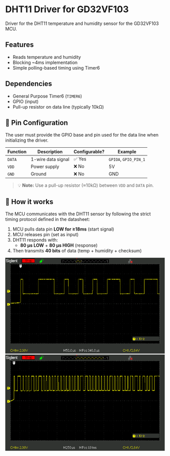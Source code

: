 # DHT11 Driver for GD32VF103

Driver for the DHT11 temperature and humidity sensor for the GD32VF103 MCU.

## Features
- Reads temperature and humidity
- Blocking ~4ms implementation
- Simple polling-based timing using Timer6

## Dependencies
- General Purpose Timer6 (`TIMER6`)
- GPIO (input)
- Pull-up resistor on data line (typically 10kΩ)

## 📌 Pin Configuration

The user must provide the GPIO base and pin used for the data line when initializing the driver.

| Function   | Description                      | Configurable? | Example              |
|------------|----------------------------------|----------------|----------------------|
| `DATA`     | 1-wire data signal               | ✅ Yes         | `GPIOA`, `GPIO_PIN_1`|
| `VDD`      | Power supply                     | ❌ No          | 5V                   |
| `GND`      | Ground                           | ❌ No          | GND                  |

> 💡 **Note:** Use a pull-up resistor (≈10kΩ) between `VDD` and `DATA` pin.

## 🧠 How it works

The MCU communicates with the DHT11 sensor by following the strict timing protocol defined in the datasheet:

1. MCU pulls data pin **LOW for ≥18ms** (start signal)
2. MCU releases pin (set as input)
3. DHT11 responds with:
   - **80 µs LOW** + **80 µs HIGH** (response)
4. Then transmits **40 bits** of data (temp + humidity + checksum)

![DHT waveform](img/SDS00001.BMP)
![DHT waveform](img/SDS00002.BMP)


